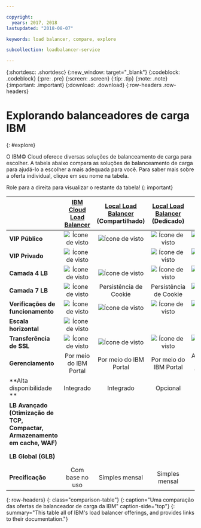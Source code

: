 ```yaml
---

copyright:
  years: 2017, 2018
lastupdated: "2018-08-07"

keywords: load balancer, compare, explore

subcollection: loadbalancer-service

---
```


{:shortdesc: .shortdesc}
{:new_window: target="_blank"}
{:codeblock: .codeblock}
{:pre: .pre}
{:screen: .screen}
{:tip: .tip}
{:note: .note}
{:important: .important}
{:download: .download}
{:row-headers .row-headers}

# Explorando balanceadores de carga IBM
{: #explore}

O IBM© Cloud oferece diversas soluções de balanceamento de carga para escolher. A tabela abaixo compara as soluções de balanceamento de carga para ajudá-lo a escolher a mais adequada para você. Para saber mais sobre a oferta individual, clique em seu nome na tabela.

Role para a direita para visualizar o restante da tabela!
{: important}


|        | [IBM Cloud Load Balancer](/docs/infrastructure/loadbalancer-service?topic=loadbalancer-service-getting-started)| [Local Load Balancer](/docs/infrastructure/local-load-balancer?topic=local-load-balancer-getting-started) (Compartilhado)| [Local Load Balancer](/docs/infrastructure/local-load-balancer?topic=local-load-balancer-getting-started) (Dedicado)| [Citrix NetScaler](/docs/infrastructure/citrix-netscaler-vpx?topic=citrix-netscaler-vpx-getting-started) VPX/MPX (Padrão)| [Citrix NetScaler](/docs/infrastructure/citrix-netscaler-vpx?topic=citrix-netscaler-vpx-getting-started) VPX/MPX (Platinum) |
|------- | :------: | :------: | :------: | :------: | :------: |
|**VIP Público**|![Ícone de visto](../../icons/checkmark-icon.svg)|![Ícone de visto](../../icons/checkmark-icon.svg)|![Ícone de visto](../../icons/checkmark-icon.svg)|![Ícone de visto](../../icons/checkmark-icon.svg)|![Ícone de visto](../../icons/checkmark-icon.svg) |
|**VIP Privado**|![Ícone de visto](../../icons/checkmark-icon.svg)||![Ícone de visto](../../icons/checkmark-icon.svg)|![Ícone de visto](../../icons/checkmark-icon.svg)|![Ícone de visto](../../icons/checkmark-icon.svg) |
|**Camada 4 LB**|![Ícone de visto](../../icons/checkmark-icon.svg)|![Ícone de visto](../../icons/checkmark-icon.svg)|![Ícone de visto](../../icons/checkmark-icon.svg)|![Ícone de visto](../../icons/checkmark-icon.svg)|![Ícone de visto](../../icons/checkmark-icon.svg) |
|**Camada 7 LB**|![Ícone de visto](../../icons/checkmark-icon.svg)|Persistência de Cookie|Persistência de Cookie|![Ícone de visto](../../icons/checkmark-icon.svg)|![Ícone de visto](../../icons/checkmark-icon.svg) |
|**Verificações de funcionamento**|![Ícone de visto](../../icons/checkmark-icon.svg)|![Ícone de visto](../../icons/checkmark-icon.svg)|![Ícone de visto](../../icons/checkmark-icon.svg)|![Ícone de visto](../../icons/checkmark-icon.svg)|![Ícone de visto](../../icons/checkmark-icon.svg) |
|**Escala horizontal**|![Ícone de visto](../../icons/checkmark-icon.svg)|||| |
|**Transferência de SSL**|![Ícone de visto](../../icons/checkmark-icon.svg)|![Ícone de visto](../../icons/checkmark-icon.svg)|![Ícone de visto](../../icons/checkmark-icon.svg)|![Ícone de visto](../../icons/checkmark-icon.svg)|![Ícone de visto](../../icons/checkmark-icon.svg) |
|**Gerenciamento**|Por meio do IBM Portal|Por meio do IBM Portal|Por meio do IBM Portal|Autogerenciar (GUI do fornecedor)|Autogerenciar (GUI do fornecedor) |
|**Alta disponibilidade **|Integrado|Integrado|Opcional|Opcional|Opcional |
|**LB Avançado (Otimização de TCP, Compactar, Armazenamento em cache, WAF)**||||Limitado|![Ícone de visto](../../icons/checkmark-icon.svg)|
|**LB Global (GLB)**|||||![Ícone de visto](../../icons/checkmark-icon.svg) |
|**Precificação**|Com base no uso|Simples mensal|Simples mensal|Simples mensal|Simples mensal |
{: row-headers}
{: class="comparison-table"}
{: caption="Uma comparação das ofertas de balanceador de carga da IBM" caption-side="top"}
{: summary="This table all of IBM's load balancer offerings, and provides links to their documentation."}
